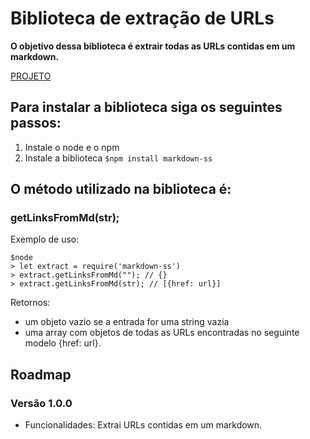 # Biblioteca de extração de URLs

**O objetivo dessa biblioteca é extrair todas as URLs contidas em um markdown.**

[PROJETO](https://www.npmjs.com/package/markdown-ss)

## Para instalar a biblioteca siga os seguintes passos: 
1.   Instale o node e o npm
2.   Instale a biblioteca `$npm install markdown-ss`


## O método utilizado na biblioteca é:

### getLinksFromMd(str);

Exemplo de uso:

```
$node
> let extract = require('markdown-ss')
> extract.getLinksFromMd(""); // {}
> extract.getLinksFromMd(str); // [{href: url}]
```

Retornos:
* um objeto vazio se a entrada for uma string vazia
* uma array com objetos de todas as URLs encontradas no seguinte modelo {href: url}.


## Roadmap

### Versão 1.0.0
- Funcionalidades: Extrai URLs contidas em um markdown.